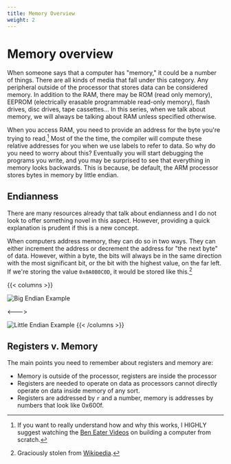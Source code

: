 ```yaml
---
title: Memory Overview
weight: 2
---
```


# Memory overview 

When someone says that a computer has "memory," it could be a number of things.
 There are all kinds of media that fall under this category. Any peripheral 
outside of the processor that stores data can be considered memory. In addition to 
the RAM, there may be ROM (read only memory), EEPROM (electrically erasable 
programmable read-only memory), flash drives, disc drives, tape cassettes... 
In this series, when we talk about memory, we will always be talking about RAM 
unless specified otherwise. 

When you access RAM, you need to provide an address for the byte you're trying to 
read.[^1] Most of the the time, the compiler will compute these relative addresses 
for you when we use labels to refer to data. So why do you need to worry about this? 
Eventually you will start debugging the programs you write, and you may be surprised 
to see that everything in memory looks backwards. This is because, be default, the 
ARM processor stores bytes in memory by little endian. 

[^1]: If you want to really understand how and why this works, I HIGHLY suggest 
watching the [Ben Eater Videos](https://www.youtube.com/playlist?list=PLowKtXNTBypGqImE405J2565dvjafglHU) 
on building a computer from scratch. 

## Endianness

There are many resources already that talk about endianness and I do not look to 
offer something novel in this aspect. However, providing a quick explanation is 
prudent if this is a new concept. 

When computers address memory, they can do so in two ways. They can either increment 
the address or decrement the address for "the next byte" of data. However, within 
a byte, the bits will always be in the same direction with the most significant bit, 
or the bit with the highest value, on the far left. If we're storing the value 
`0x0A0B0C0D`, it would be stored like this.[^2]

[^2]: Graciously stolen from [Wikipedia](https://en.wikipedia.org/wiki/Endianness). 


{{< columns >}}

![Big Endian Example](/img/big-endian.png)

<--->

![Little Endian Example](/img/little-endian.png)
{{< /columns >}}


## Registers v. Memory 

The main points you need to remember about registers and memory are: 

- Memory is outside of the processor, registers are inside the processor 
- Registers are needed to operate on data as processors cannot directly operate on data 
  inside memory of any sort.
- Registers are addressed by `r` and a number, memory is addresses by numbers that 
  look like 0x600f. 
